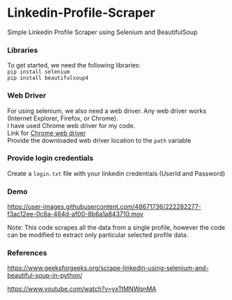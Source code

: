 # Linkedin-Profile-Scraper
Simple Linkedin Profile Scraper using Selenium and BeautifulSoup


### Libraries
To get started, we need the following libraries:<br>
```pip install selenium```
<br>
```pip install beautifulsoup4```

### Web Driver
For using selenium, we also need a web driver. Any web driver works (Internet Explorer, Firefox, or Chrome).<br>
I have used Chrome web driver for my code.<br>
Link for [Chrome web driver](https://chromedriver.chromium.org/getting-started)<br>
Provide the downloaded web driver location to the ```path``` variable<br>

### Provide login credentials
Create a ```login.txt``` file with your linkedin credentials (UserId and Password)


### Demo
https://user-images.githubusercontent.com/48671736/222282277-f3ac12ee-0c8a-464d-af00-8b6a1a843710.mov


Note: This code scrapes all the data from a single profile, however the code can be modified to extract only particular selected profile data.


### References

https://www.geeksforgeeks.org/scrape-linkedin-using-selenium-and-beautiful-soup-in-python/

https://www.youtube.com/watch?v=yxTtMNWqnMA
